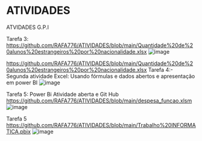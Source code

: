 # ATIVIDADES
ATVIDADES G.P.I


Tarefa 3: 
https://github.com/RAFA776/ATIVIDADES/blob/main/Quantidade%20de%20alunos%20estrangeiros%20por%20nacionalidade.xlsx
![image](https://github.com/user-attachments/assets/42779fcb-204f-4ddc-8855-7b5d77fe70dd)

https://github.com/RAFA776/ATIVIDADES/blob/main/Quantidade%20de%20alunos%20estrangeiros%20por%20nacionalidade.xlsx
Tarefa 4:- Segunda atividade Excel: Usando fórmulas e dados abertos e apresentação em power BI
![image](https://github.com/user-attachments/assets/c9b705a1-48ad-4bd4-a0d9-b841323daae0)

Tarefa 5: Power Bi Atividade aberta e Git Hub
https://github.com/RAFA776/ATIVIDADES/blob/main/despesa_funcao.xlsm
![image](https://github.com/user-attachments/assets/cfba7ecb-755c-4726-8a45-07e4efda2fd7)

Tarefa 5
https://github.com/RAFA776/ATIVIDADES/blob/main/Trabalho%20INFORMATICA.pbix
![image](https://github.com/user-attachments/assets/6345e9ca-6d90-4a0d-a99f-95145a9741b3)
